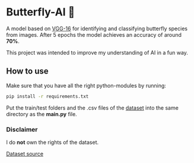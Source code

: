 # Butterfly-AI 🦋
A model based on [VGG-16](https://www.mathworks.com/help/deeplearning/ref/vgg16.html#) for identifying and classifying butterfly species from images. After 5 epochs the model achieves an accuracy of around **70%**.

This project was intended to improve my understanding of AI in a fun way. 

## How to use
Make sure that you have all the right python-modules by running:

```bash
pip install -r requirements.txt
```
Put the train/test folders and the .csv files of the [dataset](https://www.kaggle.com/datasets/phucthaiv02/butterfly-image-classification?select=Training_set.csv) into the same directory as the **main.py** file. 

### Disclaimer 
I do **not** own the rights of the dataset. 

[Dataset source](https://www.kaggle.com/datasets/meetnagadia/butterflies-dataset)

